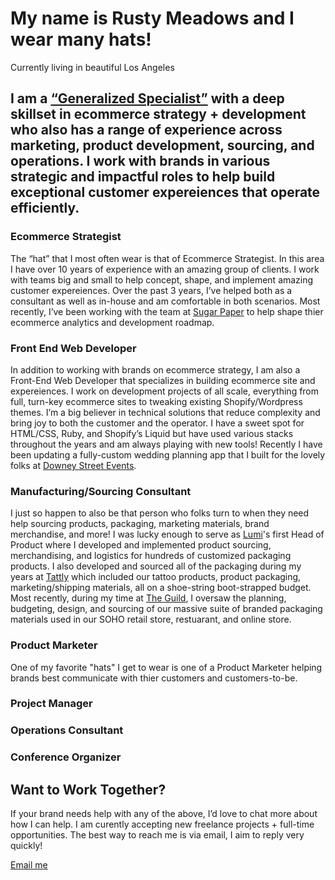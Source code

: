 <!-- This document is my scratchpad for writing the copy for this site.  -->


# My name is <span>Rusty Meadows</span> and I wear many hats!
Currently living in beautiful Los Angeles


## I am a <a target="_blank" href="https://fs.blog/2017/11/generalized-specialist/">“Generalized Specialist”</a> with a deep skillset in ecommerce strategy + development who also has a range of experience across marketing, product development, sourcing, and operations. I work with brands in various strategic and impactful roles to help build exceptional customer expereiences that operate efficiently.


### Ecommerce Strategist
The “hat” that I most often wear is that of Ecommerce Strategist. In this area I have over 10 years of experience with an amazing group of clients. I work with teams big and small to help concept, shape, and implement amazing customer expereiences. Over the past 3 years, I’ve helped both as a consultant as well as in-house and am comfortable in both scenarios. Most recently, I’ve been working with the team at <a target="_blank" href="https://sugarpaper.com">Sugar Paper</a> to help shape thier ecommerce analytics and development roadmap.

### Front End Web Developer
In addition to working with brands on ecommerce strategy, I am also a Front-End Web Developer that specializes in building ecommerce site and expereiences. I work on development projects of all scale, everything from full, turn-key ecommerce sites to tweaking existing Shopify/Wordpress themes. I’m a big believer in technical solutions that reduce complexity and bring joy to both the customer and the operator. I have a sweet spot for HTML/CSS, Ruby, and Shopify’s Liquid but have used various stacks throughout the years and am always playing with new tools! Recently I have been updating a fully-custom wedding planning app that I built for the lovely folks at <a target="_blank" href="https://downeystreetevents.com">Downey Street Events</a>.

### Manufacturing/Sourcing Consultant
I just so happen to also be that person who folks turn to when they need help sourcing products, packaging, marketing materials, brand merchandise, and more! I was lucky enough to serve as <a target="_blank" href="https://www.lumi.com">Lumi</a>'s first Head of Product where I developed and implemented product sourcing, merchandising, and logistics for hundreds of customized packaging products. I also developed and sourced all of the packaging during my years at <a target="_blank" href="https://tattly.com">Tattly</a> which included our tattoo products, product packaging, marketing/shipping materials, all on a shoe-string boot-strapped budget. Most recently, during my time at <a target="_blank" href="https://rwguild.com">The Guild</a>, I oversaw the planning, budgeting, design, and sourcing of our massive suite of branded packaging materials used in our SOHO retail store, restuarant, and online store.

### Product Marketer
One of my favorite "hats" I get to wear is one of a Product Marketer helping brands best communicate with thier customers and customers-to-be.

### Project Manager


### Operations Consultant


### Conference Organizer




## Want to Work Together?
If your brand needs help with any of the above, I’d love to chat more about how I can help.
I am curently accepting new freelance projects + full-time opportunities.
The best way to reach me is via email, I aim to reply very quickly!

[Email me]()
